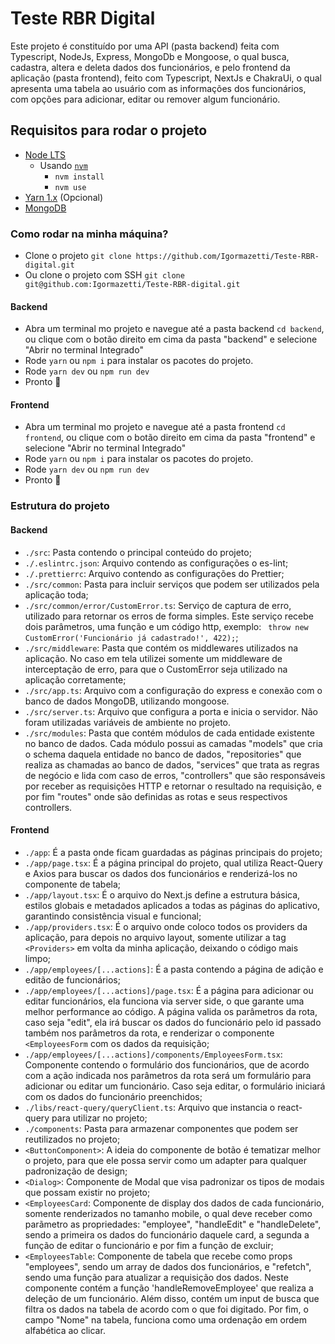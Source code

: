 # Teste RBR Digital

Este projeto é constituído por uma API (pasta backend) feita com Typescript, NodeJs, Express, MongoDb e Mongoose, o qual busca, cadastra, altera e deleta dados dos funcionários, e pelo frontend da aplicação (pasta frontend), feito com Typescript, NextJs e ChakraUi, o qual apresenta uma tabela ao usuário com as informações dos funcionários, com opções para adicionar, editar ou remover algum funcionário.

## Requisitos para rodar o projeto

- [Node LTS](https://nodejs.org/en)
  - Usando [`nvm`](https://github.com/nvm-sh/nvm)
    - `nvm install`
    - `nvm use`
- [Yarn 1.x](https://classic.yarnpkg.com/lang/en/docs/install/#mac-stable) (Opcional)
- [MongoDB](https://www.mongodb.com/try/download/community)

### Como rodar na minha máquina?

- Clone o projeto `git clone https://github.com/Igormazetti/Teste-RBR-digital.git`
- Ou clone o projeto com SSH `git clone git@github.com:Igormazetti/Teste-RBR-digital.git`

#### Backend

- Abra um terminal mo projeto e navegue até a pasta backend `cd backend`, ou clique com o botão direito em cima da pasta "backend" e selecione "Abrir no terminal Integrado"
- Rode `yarn` ou `npm i` para instalar os pacotes do projeto.
- Rode `yarn dev` ou `npm run dev`
- Pronto 🎉

#### Frontend

- Abra um terminal mo projeto e navegue até a pasta frontend `cd frontend`, ou clique com o botão direito em cima da pasta "frontend" e selecione "Abrir no terminal Integrado"
- Rode `yarn` ou `npm i` para instalar os pacotes do projeto.
- Rode `yarn dev` ou `npm run dev`
- Pronto 🎉

### Estrutura do projeto

#### Backend

- `./src`: Pasta contendo o principal conteúdo do projeto;
- `./.eslintrc.json`: Arquivo contendo as configurações o es-lint;
- `./.prettierrc`: Arquivo contendo as configurações do Prettier;
- `./src/common`: Pasta para incluir serviços que podem ser utilizados pela aplicação toda;
- `./src/common/error/CustomError.ts`: Serviço de captura de erro, utilizado para retornar os erros de forma simples. Este serviço recebe dois parâmetros, uma função e um código http, exemplo: ` throw new CustomError('Funcionário já cadastrado!', 422);`;
- `./src/middleware`: Pasta que contém os middlewares utilizados na aplicação. No caso em tela utilizei somente um middleware de interceptação de erro, para que o CustomError seja utilizado na aplicação corretamente;
- `./src/app.ts`: Arquivo com a configuração do express e conexão com o banco de dados MongoDB, utilizando mongoose.
- `./src/server.ts`: Arquivo que configura a porta e inicia o servidor. Não foram utilizadas variáveis de ambiente no projeto.
- `./src/modules`: Pasta que contém módulos de cada entidade existente no banco de dados. Cada módulo possui as camadas "models" que cria o schema daquela entidade no banco de dados, "repositories" que realiza as chamadas ao banco de dados, "services" que trata as regras de negócio e lida com caso de erros, "controllers" que são responsáveis por receber as requisições HTTP e retornar o resultado na requisição, e por fim "routes" onde são definidas as rotas e seus respectivos controllers.

#### Frontend

- `./app`: É a pasta onde ficam guardadas as páginas principais do projeto;
- `./app/page.tsx`: É a página principal do projeto, qual utiliza React-Query e Axios para buscar os dados dos funcionários e renderizá-los no componente de tabela;
- `./app/layout.tsx`: É o arquivo do Next.js define a estrutura básica, estilos globais e metadados aplicados a todas as páginas do aplicativo, garantindo consistência visual e funcional;
- `./app/providers.tsx`: É o arquivo onde coloco todos os providers da aplicação, para depois no arquivo layout, somente utilizar a tag `<Providers>` em volta da minha aplicação, deixando o código mais limpo;
- `./app/employees/[...actions]`: É a pasta contendo a página de adição e editão de funcionários;
- `./app/employees/[...actions]/page.tsx`: É a página para adicionar ou editar funcionários, ela funciona via server side, o que garante uma melhor performance ao código. A página valida os parâmetros da rota, caso seja "edit", ela irá buscar os dados do funcionário pelo id passado também nos parâmetros da rota, e renderizar o componente `<EmployeesForm` com os dados da requisição;
- `./app/employees/[...actions]/components/EmployeesForm.tsx`: Componente contendo o formulário dos funcionários, que de acordo com a ação indicada nos parâmetros da rota será um formulário para adicionar ou editar um funcionário. Caso seja editar, o formulário iniciará com os dados do funcionário preenchidos;
- `./libs/react-query/queryClient.ts`: Arquivo que instancia o react-query para utilizar no projeto;
- `./components`: Pasta para armazenar componentes que podem ser reutilizados no projeto;
- `<ButtonComponent>`: A ideia do componente de botão é tematizar melhor o projeto, para que ele possa servir como um adapter para qualquer padronização de design;
- `<Dialog>`: Componente de Modal que visa padronizar os tipos de modais que possam existir no projeto;
- `<EmployeesCard`: Componente de display dos dados de cada funcionário, somente renderizados no tamanho mobile, o qual deve receber como parãmetro as propriedades: "employee", "handleEdit" e "handleDelete", sendo a primeira os dados do funcionário daquele card, a segunda a função de editar o funcionário e por fim a função de excluir;
- `<EmployeesTable`: Componente de tabela que recebe como props "employees", sendo um array de dados dos funcionários, e "refetch", sendo uma função para atualizar a requisição dos dados. Neste componente contém a função 'handleRemoveEmployee' que realiza a deleção de um funcionário. Além disso, contém um input de busca que filtra os dados na tabela de acordo com o que foi digitado. Por fim, o campo "Nome" na tabela, funciona como uma ordenação em ordem alfabética ao clicar.

